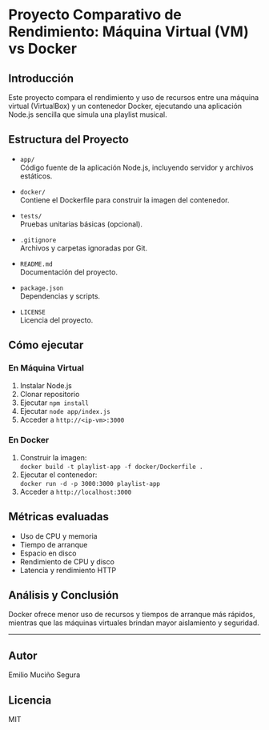 # Proyecto Comparativo de Rendimiento: Máquina Virtual (VM) vs Docker

## Introducción

Este proyecto compara el rendimiento y uso de recursos entre una máquina virtual (VirtualBox) y un contenedor Docker, ejecutando una aplicación Node.js sencilla que simula una playlist musical.

## Estructura del Proyecto

- `app/`  
  Código fuente de la aplicación Node.js, incluyendo servidor y archivos estáticos.

- `docker/`  
  Contiene el Dockerfile para construir la imagen del contenedor.

- `tests/`  
  Pruebas unitarias básicas (opcional).

- `.gitignore`  
  Archivos y carpetas ignoradas por Git.

- `README.md`  
  Documentación del proyecto.

- `package.json`  
  Dependencias y scripts.

- `LICENSE`  
  Licencia del proyecto.

## Cómo ejecutar

### En Máquina Virtual

1. Instalar Node.js  
2. Clonar repositorio  
3. Ejecutar `npm install`  
4. Ejecutar `node app/index.js`  
5. Acceder a `http://<ip-vm>:3000`

### En Docker

1. Construir la imagen:  
   `docker build -t playlist-app -f docker/Dockerfile .`  
2. Ejecutar el contenedor:  
   `docker run -d -p 3000:3000 playlist-app`  
3. Acceder a `http://localhost:3000`

## Métricas evaluadas

- Uso de CPU y memoria  
- Tiempo de arranque  
- Espacio en disco  
- Rendimiento de CPU y disco  
- Latencia y rendimiento HTTP

## Análisis y Conclusión

Docker ofrece menor uso de recursos y tiempos de arranque más rápidos, mientras que las máquinas virtuales brindan mayor aislamiento y seguridad.

---

## Autor

Emilio Muciño Segura

## Licencia

MIT
